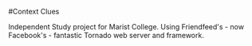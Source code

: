 #Context Clues

Independent Study project for Marist College.
Using Friendfeed's - now Facebook's - fantastic Tornado web server and framework.
